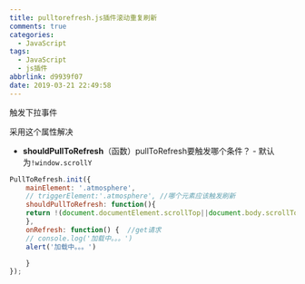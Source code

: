 ```yaml
---
title: pulltorefresh.js插件滚动重复刷新
comments: true
categories:
  - JavaScript
tags:
  - JavaScript
  - js插件
abbrlink: d9939f07
date: 2019-03-21 22:49:58
---
```


触发下拉事件

采用这个属性解决

- **shouldPullToRefresh**（函数）pullToRefresh要触发哪个条件？ 
  \- 默认为`!window.scrollY`

```javascript
PullToRefresh.init({
    mainElement: '.atmosphere',
    // triggerElement:'.atmosphere', //哪个元素应该触发刷新
    shouldPullToRefresh: function(){
    return !(document.documentElement.scrollTop||document.body.scrollTop)
    },
    onRefresh: function() {  //get请求
    // console.log('加载中。。。')
    alert('加载中。。。')

    }
});
```

